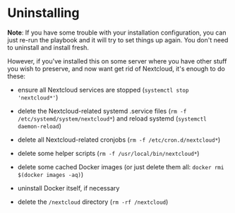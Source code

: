 # Uninstalling

**Note**: If you have some trouble with your installation configuration, you can just re-run the playbook and it will try to set things up again. You don't need to uninstall and install fresh.

However, if you've installed this on some server where you have other stuff you wish to preserve, and now want get rid of Nextcloud, it's enough to do these:

- ensure all Nextcloud services are stopped (`systemctl stop 'nextcloud*'`)

- delete the Nextcloud-related systemd .service files (`rm -f /etc/systemd/system/nextcloud*`) and reload systemd (`systemctl daemon-reload`)

- delete all Nextcloud-related cronjobs (`rm -f /etc/cron.d/nextcloud*`)

- delete some helper scripts (`rm -f /usr/local/bin/nextcloud*`)

- delete some cached Docker images (or just delete them all: `docker rmi $(docker images -aq)`)

- uninstall Docker itself, if necessary

- delete the `/nextcloud` directory (`rm -rf /nextcloud`)